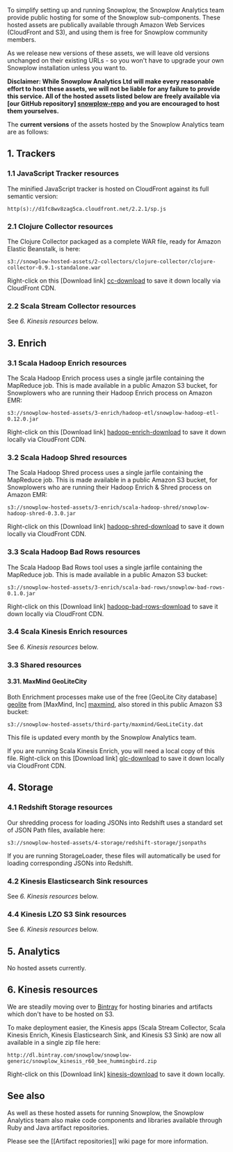 To simplify setting up and running Snowplow, the Snowplow Analytics team provide public hosting for some of the Snowplow sub-components. These hosted assets are publically available through Amazon Web Services (CloudFront and S3), and using them is free for Snowplow community members.

As we release new versions of these assets, we will leave old versions unchanged on their existing URLs - so you won't have to upgrade your own Snowplow installation unless you want to.

**Disclaimer: While Snowplow Analytics Ltd will make every reasonable effort to host these assets, we will not be liable for any failure to provide this service. All of the hosted assets listed below are freely available via [our GitHub repository] [snowplow-repo] and you are encouraged to host them yourselves.** 

The **current versions** of the assets hosted by the Snowplow Analytics team are as follows:

## 1. Trackers

### 1.1 JavaScript Tracker resources

The minified JavaScript tracker is hosted on CloudFront against its full semantic version:

    http(s)://d1fc8wv8zag5ca.cloudfront.net/2.2.1/sp.js

### 2.1 Clojure Collector resources

The Clojure Collector packaged as a complete WAR file, ready for Amazon Elastic Beanstalk, is here:

    s3://snowplow-hosted-assets/2-collectors/clojure-collector/clojure-collector-0.9.1-standalone.war

Right-click on this [Download link] [cc-download] to save it down locally via CloudFront CDN.

### 2.2 Scala Stream Collector resources

See _6. Kinesis resources_ below.

## 3. Enrich

### 3.1 Scala Hadoop Enrich resources

The Scala Hadoop Enrich process uses a single jarfile containing the MapReduce job. This is made available in a public Amazon S3 bucket, for Snowplowers who are running their Hadoop Enrich process on Amazon EMR:

    s3://snowplow-hosted-assets/3-enrich/hadoop-etl/snowplow-hadoop-etl-0.12.0.jar

Right-click on this [Download link] [hadoop-enrich-download] to save it down locally via CloudFront CDN.

### 3.2 Scala Hadoop Shred resources

The Scala Hadoop Shred process uses a single jarfile containing the MapReduce job. This is made available in a public Amazon S3 bucket, for Snowplowers who are running their Hadoop Enrich & Shred process on Amazon EMR:

    s3://snowplow-hosted-assets/3-enrich/scala-hadoop-shred/snowplow-hadoop-shred-0.3.0.jar

Right-click on this [Download link] [hadoop-shred-download] to save it down locally via CloudFront CDN.

### 3.3 Scala Hadoop Bad Rows resources

The Scala Hadoop Bad Rows tool uses a single jarfile containing the MapReduce job. This is made available in a public Amazon S3 bucket:

    s3://snowplow-hosted-assets/3-enrich/scala-bad-rows/snowplow-bad-rows-0.1.0.jar

Right-click on this [Download link] [hadoop-bad-rows-download] to save it down locally via CloudFront CDN.

### 3.4 Scala Kinesis Enrich resources

See _6. Kinesis resources_ below.

### 3.3 Shared resources

#### 3.31. MaxMind GeoLiteCity

Both Enrichment processes make use of the free [GeoLite City database] [geolite] from [MaxMind, Inc] [maxmind], also stored in this public Amazon S3 bucket:

    s3://snowplow-hosted-assets/third-party/maxmind/GeoLiteCity.dat

This file is updated every month by the Snowplow Analytics team.

If you are running Scala Kinesis Enrich, you will need a local copy of this file. Right-click on this [Download link] [glc-download] to save it down locally via CloudFront CDN.

## 4. Storage

### 4.1 Redshift Storage resources

Our shredding process for loading JSONs into Redshift uses a standard set of JSON Path files, available here:

    s3://snowplow-hosted-assets/4-storage/redshift-storage/jsonpaths

If you are running StorageLoader, these files will automatically be used for loading corresponding JSONs into Redshift.

### 4.2 Kinesis Elasticsearch Sink resources

See _6. Kinesis resources_ below.

### 4.4 Kinesis LZO S3 Sink resources

See _6. Kinesis resources_ below.

## 5. Analytics

No hosted assets currently.

## 6. Kinesis resources

We are steadily moving over to [Bintray][bintray] for hosting binaries and artifacts which don't have to be hosted on S3.

To make deployment easier, the Kinesis apps (Scala Stream Collector, Scala Kinesis Enrich, Kinesis Elasticsearch Sink, and Kinesis S3 Sink) are now all available in a single zip file here:

    http://dl.bintray.com/snowplow/snowplow-generic/snowplow_kinesis_r60_bee_hummingbird.zip

Right-click on this [Download link] [kinesis-download] to save it down locally.

## See also

As well as these hosted assets for running Snowplow, the Snowplow Analytics team also make code components and libraries available through Ruby and Java artifact repositories.

Please see the [[Artifact repositories]] wiki page for more information.

[snowplow-repo]: https://github.com/snowplow/snowplow
[cc-download]: http://d2io1hx8u877l0.cloudfront.net/2-collectors/clojure-collector/clojure-collector-0.9.1-standalone.war
[hadoop-enrich-download]: http://d2io1hx8u877l0.cloudfront.net/3-enrich/hadoop-etl/snowplow-hadoop-etl-0.11.0.jar
[hadoop-shred-download]: http://d2io1hx8u877l0.cloudfront.net/3-enrich/scala-hadoop-shred/snowplow-hadoop-shred-0.3.0.jar
[hadoop-bad-rows-download]: http://d2io1hx8u877l0.cloudfront.net/3-enrich/scala-bad-rows/snowplow-bad-rows-0.1.0.jar
[glc-download]: http://d2io1hx8u877l0.cloudfront.net/third-party/maxmind/GeoLiteCity.dat
[geolite]: http://dev.maxmind.com/geoip/legacy/geolite?rld=snowplow
[maxmind]: http://www.maxmind.com/?rld=snowplow

[bintray]: https://bintray.com/
[kinesis-download]: http://dl.bintray.com/snowplow/snowplow-generic/snowplow_kinesis_r60_bee_hummingbird.zip
